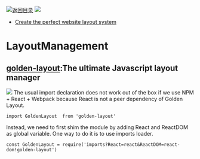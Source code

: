 [![返回目录](https://parg.co/U0y)](https://parg.co/UHU)
![](https://cdn-images-1.medium.com/max/1600/1*phV0oLsKV_qVjFVv5lY1vw.png)

- [Create the perfect website layout system](http://www.tuicool.com/articles/meiAziQ)

# LayoutManagement

## [golden-layout](https://github.com/deepstreamIO/golden-layout):The ultimate Javascript layout manager

![](https://cloud.githubusercontent.com/assets/512416/4584449/e6c154a0-4ffa-11e4-81a8-a7e5f8689dc5.PNG)
The usual import declaration does not work out of the box if we use NPM + React + Webpack because React is not a peer dependency of Golden Layout.

```
import GoldenLayout  from 'golden-layout'
```

Instead, we need to first shim the module by adding React and ReactDOM as global variable. One way to do it is to use imports loader.

```
const GoldenLayout = require('imports?React=react&ReactDOM=react-dom!golden-layout')
```
